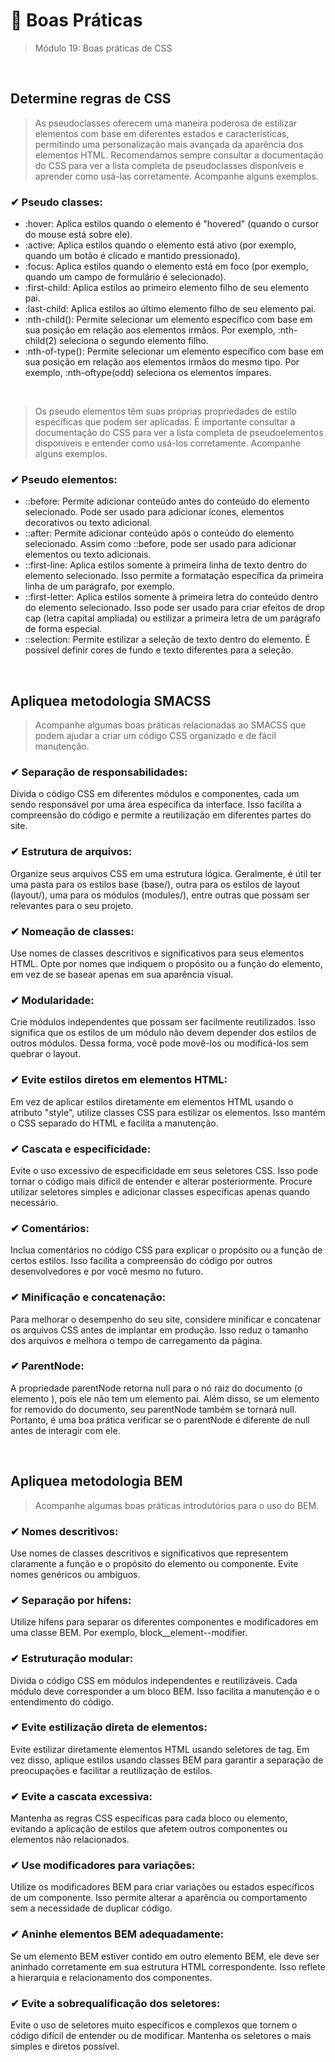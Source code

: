 # 📌 Boas Práticas
> Módulo 19: Boas práticas de CSS

<br>

## Determine regras de CSS
> As pseudoclasses oferecem uma maneira poderosa de estilizar elementos com base em diferentes estados e características, permitindo uma personalização mais avançada da aparência dos elementos HTML. Recomendamos sempre consultar a documentação do CSS para ver a lista completa de pseudoclasses disponíveis e aprender como usá-las corretamente. Acompanhe alguns exemplos.
### ✔ Pseudo classes:
- :hover: Aplica estilos quando o elemento é "hovered" (quando o cursor do mouse está sobre ele). 
- :active: Aplica estilos quando o elemento está ativo (por exemplo, quando um botão é clicado e mantido pressionado). 
- :focus: Aplica estilos quando o elemento está em foco (por exemplo, quando um campo de formulário é selecionado). 
- :first-child: Aplica estilos ao primeiro elemento filho de seu elemento pai. 
- :last-child: Aplica estilos ao último elemento filho de seu elemento pai. 
- :nth-child(): Permite selecionar um elemento específico com base em sua posição em relação aos elementos irmãos. Por exemplo, :nth-child(2) seleciona o segundo elemento filho. 
- :nth-of-type(): Permite selecionar um elemento específico com base em sua posição em relação aos elementos irmãos do mesmo tipo. Por exemplo, :nth-oftype(odd) seleciona os elementos ímpares.

<br>

> Os pseudo elementos têm suas próprias propriedades de estilo específicas que podem ser aplicadas. É importante consultar a documentação do CSS para ver a lista completa de pseudoelementos disponíveis e entender como usá-los corretamente. Acompanhe alguns exemplos.
### ✔ Pseudo elementos: 
- ::before: Permite adicionar conteúdo antes do conteúdo do elemento selecionado. Pode ser usado para adicionar ícones, elementos decorativos ou texto adicional. 
- ::after: Permite adicionar conteúdo após o conteúdo do elemento selecionado. Assim como ::before, pode ser usado para adicionar elementos ou texto adicionais. 
- ::first-line: Aplica estilos somente à primeira linha de texto dentro do elemento selecionado. Isso permite a formatação específica da primeira linha de um parágrafo, por exemplo. 
- ::first-letter: Aplica estilos somente à primeira letra do conteúdo dentro do elemento selecionado. Isso pode ser usado para criar efeitos de drop cap (letra capital ampliada) ou estilizar a primeira letra de um parágrafo de forma especial. 
- ::selection: Permite estilizar a seleção de texto dentro do elemento. É possível definir cores de fundo e texto diferentes para a seleção.

<br>

## Apliquea metodologia SMACSS
> Acompanhe algumas boas práticas relacionadas ao SMACSS que podem ajudar a criar um código CSS organizado e de fácil manutenção.
### ✔ Separação de responsabilidades: 
Divida o código CSS em diferentes módulos e componentes, cada um sendo responsável por uma área específica da interface. Isso facilita a compreensão do código e permite a reutilização em diferentes partes do site.

### ✔ Estrutura de arquivos: 
Organize seus arquivos CSS em uma estrutura lógica. Geralmente, é útil ter uma pasta para os estilos base (base/), outra para os estilos de layout (layout/), uma para os módulos (modules/), entre outras que possam ser relevantes para o seu projeto.

### ✔ Nomeação de classes: 
Use nomes de classes descritivos e significativos para seus elementos HTML. Opte por nomes que indiquem o propósito ou a função do elemento, em vez de se basear apenas em sua aparência visual.

### ✔ Modularidade: 
Crie módulos independentes que possam ser facilmente reutilizados. Isso significa que os estilos de um módulo não devem depender dos estilos de outros módulos. Dessa forma, você pode movê-los ou modificá-los sem quebrar o layout.

### ✔ Evite estilos diretos em elementos HTML: 
Em vez de aplicar estilos diretamente em elementos HTML usando o atributo "style", utilize classes CSS para estilizar os elementos. Isso mantém o CSS separado do HTML e facilita a manutenção.

### ✔ Cascata e especificidade: 
Evite o uso excessivo de especificidade em seus seletores CSS. Isso pode tornar o código mais difícil de entender e alterar posteriormente. Procure utilizar seletores simples e adicionar classes específicas apenas quando necessário.

### ✔ Comentários: 
Inclua comentários no código CSS para explicar o propósito ou a função de certos estilos. Isso facilita a compreensão do código por outros desenvolvedores e por você mesmo no futuro.

### ✔ Minificação e concatenação: 
Para melhorar o desempenho do seu site, considere minificar e concatenar os arquivos CSS antes de implantar em produção. Isso reduz o tamanho dos arquivos e melhora o tempo de carregamento da página.

### ✔ ParentNode: 
A propriedade parentNode retorna null para o nó raiz do documento (o elemento <html>), pois ele não tem um elemento pai. Além disso, se um elemento for removido do documento, seu parentNode também se tornará null. Portanto, é uma boa prática verificar se o parentNode é diferente de null antes de interagir com ele.

<br>

## Apliquea metodologia BEM
> Acompanhe algumas boas práticas introdutórios para o uso do BEM.
### ✔ Nomes descritivos: 
Use nomes de classes descritivos e significativos que representem claramente a função e o propósito do elemento ou componente. Evite nomes genéricos ou ambíguos.

### ✔ Separação por hífens: 
Utilize hífens para separar os diferentes componentes e modificadores em uma classe BEM. Por exemplo, block__element--modifier.

### ✔ Estruturação modular: 
Divida o código CSS em módulos independentes e reutilizáveis. Cada módulo deve corresponder a um bloco BEM. Isso facilita a manutenção e o entendimento do código.

### ✔ Evite estilização direta de elementos: 
Evite estilizar diretamente elementos HTML usando seletores de tag. Em vez disso, aplique estilos usando classes BEM para garantir a separação de preocupações e facilitar a reutilização de estilos.

### ✔ Evite a cascata excessiva: 
Mantenha as regras CSS específicas para cada bloco ou elemento, evitando a aplicação de estilos que afetem outros componentes ou elementos não relacionados.

### ✔ Use modificadores para variações: 
Utilize os modificadores BEM para criar variações ou estados específicos de um componente. Isso permite alterar a aparência ou comportamento sem a necessidade de duplicar código.

### ✔ Aninhe elementos BEM adequadamente: 
Se um elemento BEM estiver contido em outro elemento BEM, ele deve ser aninhado corretamente em sua estrutura HTML correspondente. Isso reflete a hierarquia e relacionamento dos componentes.

### ✔ Evite a sobrequalificação dos seletores: 
Evite o uso de seletores muito específicos e complexos que tornem o código difícil de entender ou de modificar. Mantenha os seletores o mais simples e diretos possível.

